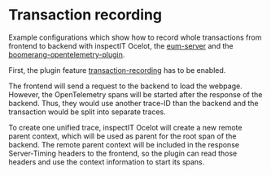 # Transaction recording

Example configurations which show how to record whole transactions 
from frontend to backend with inspectIT Ocelot, the 
[eum-server](https://github.com/inspectIT/inspectit-ocelot-eum-server)
and the [boomerang-opentelemetry-plugin](https://github.com/inspectIT/boomerang-opentelemetry-plugin).

First, the plugin feature [transaction-recording](https://github.com/inspectIT/boomerang-opentelemetry-plugin?tab=readme-ov-file#transaction-recording) 
has to be enabled.

The frontend will send a request to the backend to load the webpage. However, the OpenTelemetry spans 
will be started after the response of the backend. Thus, they would use another trace-ID than the backend
and the transaction would be split into separate traces.

To create one unified trace, inspectIT Ocelot will create a new remote parent context, which will
be used as parent for the root span of the backend.
The remote parent context will be included in the response Server-Timing headers to the frontend,
so the plugin can read those headers and use the context information to start its spans.
